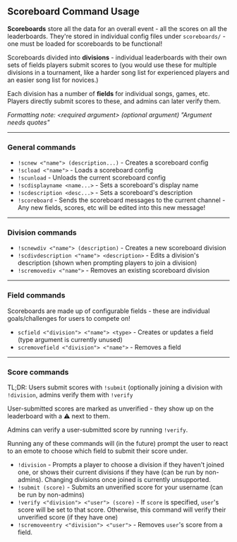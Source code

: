 ## Scoreboard Command Usage

**Scoreboards** store all the data for an overall event - all the scores on all the leaderboards. They're stored in individual config files under `scoreboards/` - one must be loaded for scoreboards to be functional!

Scoreboards divided into **divisions** - individual leaderboards with their own sets of fields players submit scores to (you would use these for multiple divisions in a tournament, like a harder song list for experienced players and an easier song list for novices.)

Each division has a number of **fields** for individual songs, games, etc. Players directly submit scores to these, and admins can later verify them.

*Formatting note: \<required argument> (optional argument) "Argument needs quotes"*

---

### General commands

 - `!scnew <"name"> (description...)` - Creates a scoreboard config
 - `!scload <"name">` - Loads a scoreboard config
 - `!scunload` - Unloads the current scoreboard config
 - `!scdisplayname <name...>` - Sets a scoreboard's display name
 - `!scdescription <desc...>` - Sets a scoreboard's description
 - `!scoreboard` - Sends the scoreboard messages to the current channel - Any new fields, scores, etc will be edited into this new message!
 
---

### Division commands

- `!scnewdiv <"name"> (description)` - Creates a new scoreboard division
- `!scdivdescription <"name"> <description>` - Edits a division's description (shown when prompting players to join a division)
- `!scremovediv <"name">` - Removes an existing scoreboard division

---

### Field commands

Scoreboards are made up of configurable fields - these are individual goals/challenges for users to compete on!

 - `scfield <"division"> <"name"> <type>` - Creates or updates a field (type argument is currently unused)
 - `scremovefield <"division"> <"name">` - Removes a field

---

### Score commands

TL;DR: Users submit scores with `!submit` (optionally joining a division with `!division`, admins verify them with `!verify`

User-submitted scores are marked as unverified - they show up on the leaderboard with a ⚠ next to them.

Admins can verify a user-submitted score by running `!verify`.

Running any of these commands will (in the future) prompt the user to react to an emote to choose which field to submit their score under.

 - `!division` - Prompts a player to choose a division if they haven't joined one, or shows their current divisions if they have (can be run by non-admins). Changing divisions once joined is currently unsupported.
 - `!submit (score)` - Submits an unverified score for your username (can be run by non-admins)
 - `!verify <"division"> <"user"> (score)` - If `score` is specified, `user`'s score will be set to that score. Otherwise, this command will verify their unverified score (if they have one)
 - `!scremoveentry <"division"> <"user">` - Removes `user`'s score from a field.